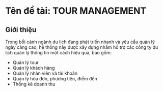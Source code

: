 # Tên đề tài: TOUR MANAGEMENT
## Giới thiệu
Trong bối cảnh ngành du lịch đang phát triển nhanh và yêu cầu quản lý ngày càng cao, hệ thống này được xây dựng nhằm hỗ trợ các công ty du lịch quản lý thông tin một cách hiệu quả, bao gồm:
- Quản lý tour
- Quản lý khách hàng
- Quản lý nhân viên và tài khoản
- Quản lý hóa đơn, phương tiện, điểm đến
- Thống kê doanh thu
